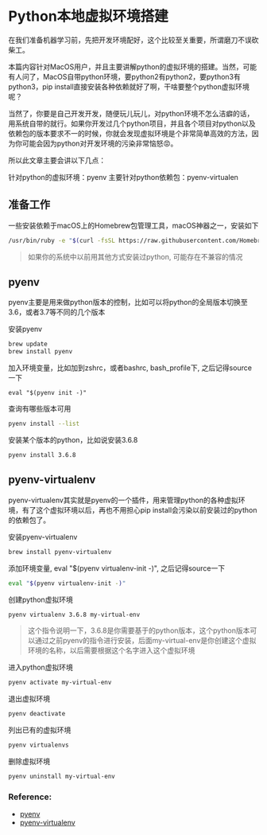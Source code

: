 # Python本地虚拟环境搭建
在我们准备机器学习前，先把开发环境配好，这个比较至关重要，所谓磨刀不误砍柴工。

本篇内容针对MacOS用户，并且主要讲解python的虚拟环境的搭建。当然，可能有人问了，MacOS自带python环境，要python2有python2，要python3有python3，pip install直接安装各种依赖就好了啊，干啥要整个python虚拟环境呢？

当然了，你要是自己开发开发，随便玩儿玩儿，对python环境不怎么洁癖的话，用系统自带的就行。如果你开发过几个python项目，并且各个项目对python以及依赖包的版本要求不一的时候，你就会发现虚拟环境是个非常简单高效的方法，因为你可能会因为python对开发环境的污染非常恼怒😡。

所以此文章主要会讲以下几点：

针对python的虚拟环境：pyenv
主要针对python依赖包：pyenv-virtualen

## 准备工作
一些安装依赖于macOS上的Homebrew包管理工具，macOS神器之一，安装如下
```bash
/usr/bin/ruby -e "$(curl -fsSL https://raw.githubusercontent.com/Homebrew/install/master/install)"
```
> 如果你的系统中以前用其他方式安装过python, 可能存在不兼容的情况


## pyenv
pyenv主要是用来做python版本的控制，比如可以将python的全局版本切换至3.6，或者3.7等不同的几个版本

安装pyenv
```bash
brew update
brew install pyenv
```

加入环境变量，比如加到zshrc，或者bashrc, bash_profile下, 之后记得source一下
```
eval "$(pyenv init -)"
```

查询有哪些版本可用
```bash
pyenv install --list
```

安装某个版本的python，比如说安装3.6.8
```bash
pyenv install 3.6.8
```

## pyenv-virtualenv
pyenv-virtualenv其实就是pyenv的一个插件，用来管理python的各种虚拟环境，有了这个虚拟环境以后，再也不用担心pip install会污染以前安装过的python的依赖包了。

安装pyenv-virtualenv
```bash
brew install pyenv-virtualenv
```

添加环境变量, eval "$(pyenv virtualenv-init -)", 之后记得source一下
```bash
eval "$(pyenv virtualenv-init -)"
```

创建python虚拟环境
```bash
pyenv virtualenv 3.6.8 my-virtual-env
```
> 这个指令说明一下，3.6.8是你需要基于的python版本，这个python版本可以通过之前pyenv的指令进行安装，后面my-virtual-env是你创建这个虚拟环境的名称，以后需要根据这个名字进入这个虚拟环境


进入python虚拟环境
```bash
pyenv activate my-virtual-env
```

退出虚拟环境
```bash
pyenv deactivate
```

列出已有的虚拟环境
```bash
pyenv virtualenvs
```

删除虚拟环境
```bash
pyenv uninstall my-virtual-env
```

### Reference:
- [pyenv](https://github.com/pyenv/pyenv)
- [pyenv-virtualenv](https://github.com/pyenv/pyenv-virtualenv)